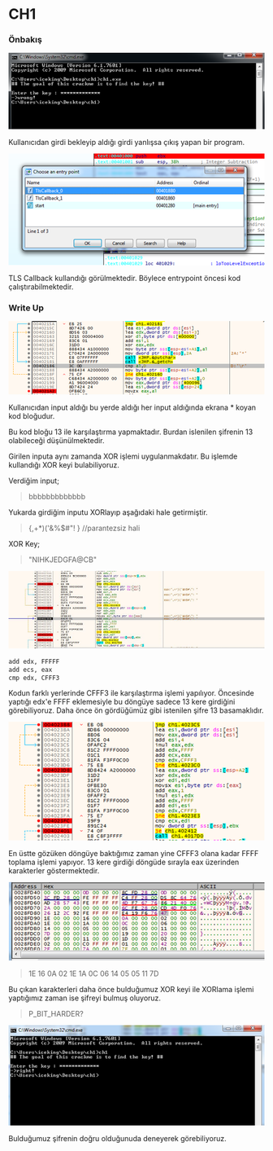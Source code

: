 # CH1

### Önbakış

![](https://github.com/doganberkay/crackme/blob/main/image_2023-04-28_155159319.png?raw=true)

Kullanıcıdan girdi bekleyip aldığı girdi yanlışsa çıkış yapan bir program.


![](https://github.com/doganberkay/crackme/blob/main/image_2023-04-28_170217410.png?raw=true)

TLS Callback kullandığı görülmektedir. Böylece entrypoint öncesi kod çalıştırabilmektedir.


### Write Up


![](https://raw.githubusercontent.com/doganberkay/crackme/main/image_2023-04-25_170523320.png)

Kullanıcıdan input aldığı bu yerde aldığı her input aldığında ekrana * koyan kod bloğudur. 

Bu kod bloğu 13 ile karşılaştırma yapmaktadır. Burdan islenilen şifrenin 13 olabileceği düşünülmektedir.


Girilen inputa aynı zamanda XOR işlemi uygulanmakdatır. Bu işlemde kullandığı XOR keyi bulabiliyoruz.

Verdiğim input;
>bbbbbbbbbbbbb

Yukarda girdiğim inputu XORlayıp aşağıdaki hale getirmiştir.

>{,+*)('&%$#"! } //parantezsiz hali

XOR Key;
>"NIHKJEDGFA@CB"


![resim22112](https://raw.githubusercontent.com/doganberkay/crackme/main/image_2023-04-25_164526942.png)

```
add edx, FFFFF 
add ecs, eax
cmp edx, CFFF3
```

Kodun farklı yerlerinde CFFF3 ile karşılaştırma işlemi yapılıyor. Öncesinde yaptığı edx'e FFFF eklemesiyle bu döngüye sadece 13 kere girdiğini görebiliyoruz. Daha önce ön gördüğümüz gibi istenilen şifre 13 basamaklıdır.

![](https://github.com/doganberkay/crackme/blob/main/image_2023-04-25_170950755.png?raw=true)

En üstte gözüken döngüye baktığımız zaman yine CFFF3 olana kadar FFFF toplama işlemi yapıyor. 13 kere girdiği döngüde sırayla eax üzerinden karakterler göstermektedir.

![](https://github.com/doganberkay/crackme/blob/main/image_2023-04-28_174251227.png?raw=true)

>1E 16 0A 02 1E 1A 0C 06 14 05 05 11 7D


Bu çıkan karakterleri daha önce bulduğumuz XOR keyi ile XORlama işlemi yaptığımız zaman ise şifreyi bulmuş oluyoruz.

>P_BIT_HARDER?


![](https://github.com/doganberkay/crackme/blob/main/image_2023-04-28_175708779.png?raw=true)

Bulduğumuz şifrenin doğru olduğunuda deneyerek görebiliyoruz.